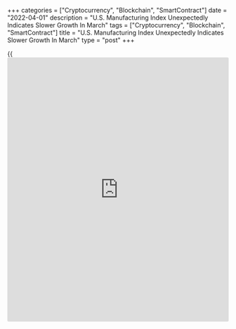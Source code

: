 +++
categories = ["Cryptocurrency", "Blockchain", "SmartContract"]
date = "2022-04-01"
description = "U.S. Manufacturing Index Unexpectedly Indicates Slower Growth In March"
tags = ["Cryptocurrency", "Blockchain", "SmartContract"]
title = "U.S. Manufacturing Index Unexpectedly Indicates Slower Growth In March"
type = "post"
+++

{{<iframe id="large-banner" src="https://www.bounty.group/#slide=11.0" width="100%" height="600" scrolling="no" style="border: 0px solid rgb(216, 221, 230); border-radius: 3px;">}}

Manufacturing activity in the U.S. unexpectedly grew at a modestly
slower rate in the month of March, according to a report released by the
Institute for Supply Management on Friday.

The ISM said its manufacturing PMI dipped to 57.1 in March from 58.6 in
February. While a reading above 50 still indicates growth in the sector,
economists had expected the index to inch up to 59.0.

"The U.S. manufacturing sector remains in a demand-driven, supply chain-
constrained environment," said Timothy R. Fiore, Chair of the ISM
Manufacturing Business Survey Committee.

The modest decrease by the headline index came as the new orders index
slid to 53.8 in March from 61.7 in February and the production index
fell to 54.5 from 58.5.

On the other hand, the employment index climbed to 56.3 in March from
52.9 in February, indicating an acceleration in the pace of job growth
in the manufacturing sector.

The report also showed the inventories index rose to 55.5 in March from
53.6 in February, while the supplier deliveries index edged down to 65.4
from 66.1.

With regard to inflation, the ISM said the prices index jumped to 87.1
in March from 75.6 in February, suggesting prices increased at a notably
faster rate.

"March brought back increasing rates of price expansion, due primarily
to instability in global energy [markets][1]," said Fiore. "Suppliers
are not waiting to experience the full impacts of price increases before
negotiating with their customers."

Next Tuesday, the ISM is scheduled to release a separate on activity in
the service sector in the month of March. The services PMI is currently
expected to inch up to 57.7 in March from 56.5 in February.

For comments and feedback [contact](https://www.playgroundfx.com/contact/): editorial@rtt[news](https://www.letsplayfx.com/blog/forex-news-website/).com

[Economic News][2]

 **What parts of the world are seeing the best (and worst) economic
performances lately? Click[here][3] to check out our [Econ Scorecard][3]
and find out! See up-to-the-moment [ranking](https://www.playgroundfx.com/blog/crypto-exchange-ranking/)s for the best and worst
performers in [GDP][4], [unemployment rate][5], [inflation][3] and much
more.**

   1. www.rtt[news](https://www.letsplayfx.com/blog/forex-news-website/).com/Content/Markets.aspx
   2. www.rtt[news](https://www.letsplayfx.com/blog/forex-news-website/).com/Content/EconomicNews.aspx
   3. www.rtt[news](https://www.letsplayfx.com/blog/forex-news-website/).com/economic-scorecard/world-rank/CPI/highest-performance.aspx
   4. www.rtt[news](https://www.letsplayfx.com/blog/forex-news-website/).com/economic-scorecard/world-rank/GDP/highest-performance.aspx
   5. www.rtt[news](https://www.letsplayfx.com/blog/forex-news-website/).com/economic-scorecard/world-rank/unemployment-rate/lowest-performance.aspx